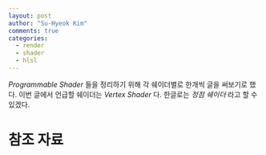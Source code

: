 ```yaml
---
layout: post
author: "Su-Hyeok Kim"
comments: true
categories:
  - render
  - shader
  - hlsl
---
```


_Programmable Shader_ 들을 정리하기 위해 각 쉐이더별로 한개씩 글을 써보기로 했다. 이번 글에서 언급할 쉐이더는 _Vertex Shader_ 다. 한글로는 _정점 쉐이더_ 라고 할 수 있겠다.



# 참조 자료
